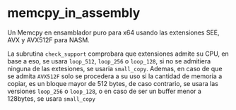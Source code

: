 # memcpy_in_assembly
Un Memcpy en ensamblador puro para x64 usando las extensiones SEE, AVX y AVX512F para NASM.

La subrutina `check_support` comprobara que extensiones admite su CPU, en base a eso, se usara `loop_512`, `loop_256` o `loop_128`, si no se admitiera ninguna de las extesiones, se usaria `small_copy`.
Ademas, en caso de que se admita `AVX512F` solo se procedera a su uso si la cantidad de memoria a copiar, es un bloque mayor de 512 bytes, de caso contrario, se usara las versiones `loop_256` o `loop_128`, o en caso de ser un buffer menor a 128bytes, se usara `small_copy`
